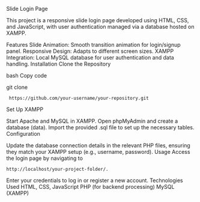 Slide Login Page

This project is a responsive slide login page developed using HTML, CSS, and JavaScript, with user authentication managed via a database hosted on XAMPP.

Features Slide Animation: Smooth transition animation for login/signup panel. Responsive Design: Adapts to different screen sizes. XAMPP Integration: Local MySQL database for user authentication and data handling. Installation Clone the Repository

bash Copy code

git clone

     https://github.com/your-username/your-repository.git

Set Up XAMPP

Start Apache and MySQL in XAMPP. Open phpMyAdmin and create a database (data). Import the provided .sql file to set up the necessary tables. Configuration

Update the database connection details in the relevant PHP files, ensuring they match your XAMPP setup (e.g., username, password). Usage Access the login page by navigating to

    http://localhost/your-project-folder/.


Enter your credentials to log in or register a new account. Technologies Used HTML, CSS, JavaScript PHP (for backend processing) MySQL (XAMPP)
